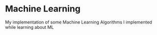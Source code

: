 # Machine Learning
My implementation of some Machine Learning Algorithms I implemented while learning about ML
